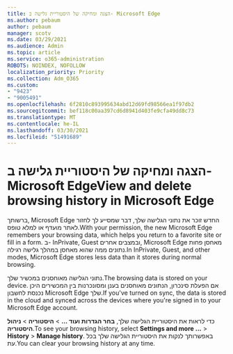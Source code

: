 ```yaml
---
title: הצגה ומחיקה של היסטוריית גלישה ב- Microsoft Edge
ms.author: pebaum
author: pebaum
manager: scotv
ms.date: 03/29/2021
ms.audience: Admin
ms.topic: article
ms.service: o365-administration
ROBOTS: NOINDEX, NOFOLLOW
localization_priority: Priority
ms.collection: Adm_O365
ms.custom:
- "9423"
- "9005491"
ms.openlocfilehash: 6f2810c893995634abd12d69fd98566ea1f97db2
ms.sourcegitcommit: bef118c00aa397cd6d8941d403fe9cfa49dd8c73
ms.translationtype: MT
ms.contentlocale: he-IL
ms.lasthandoff: 03/30/2021
ms.locfileid: "51491689"
---
```

# <a name="view-and-delete-browsing-history-in-microsoft-edge"></a><span data-ttu-id="30f7f-102">הצגה ומחיקה של היסטוריית גלישה ב- Microsoft Edge</span><span class="sxs-lookup"><span data-stu-id="30f7f-102">View and delete browsing history in Microsoft Edge</span></span>

<span data-ttu-id="30f7f-103">ברשותך, Microsoft Edge החדש זוכר את נתוני הגלישה שלך, דבר שמסייע לך לחזור לאתר מועדף או למלא טופס.</span><span class="sxs-lookup"><span data-stu-id="30f7f-103">With your permission, the new Microsoft Edge remembers your browsing data, which helps you return to a favorite site or fill in a form.</span></span> <span data-ttu-id="30f7f-104">ב- InPrivate, Guest ובמצבים אחרים, Microsoft Edge מאחסן פחות נתונים ממה שהוא מאחסן במהלך גלישה רגילה.</span><span class="sxs-lookup"><span data-stu-id="30f7f-104">In InPrivate, Guest, and other modes, Microsoft Edge stores less data than it stores during normal browsing.</span></span>

<span data-ttu-id="30f7f-105">נתוני הגלישה מאוחסנים במכשיר שלך.</span><span class="sxs-lookup"><span data-stu-id="30f7f-105">The browsing data is stored on your device.</span></span> <span data-ttu-id="30f7f-106">אם הפעלת סינכרון, הנתונים מאוחסנים בענן ומסונכרנות בין המכשירים היכן נכנסת לחשבון Microsoft Edge שלך.</span><span class="sxs-lookup"><span data-stu-id="30f7f-106">If you've turned on sync, the data is stored in the cloud and synced across the devices where you're signed in to your Microsoft Edge account.</span></span>

<span data-ttu-id="30f7f-107">כדי לראות את היסטוריית הגלישה שלך, **בחר הגדרות ועוד ...**   >  **היסטוריה**  >  **ניהול היסטוריה**.</span><span class="sxs-lookup"><span data-stu-id="30f7f-107">To see your browsing history, select **Settings and more ...**  > **History** > **Manage history**.</span></span> <span data-ttu-id="30f7f-108">באפשרותך לנקות את היסטוריית הגלישה שלך בכל עת.</span><span class="sxs-lookup"><span data-stu-id="30f7f-108">You can clear your browsing history at any time.</span></span>